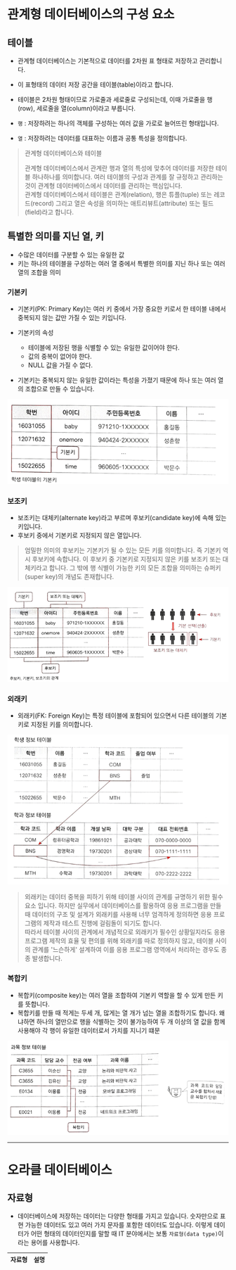 # 관계형 데이터베이스의 구성 요소

## 테이블 
- 관계형 데이터베이스는 기본적으로 데이터를 2차원 표 형태로 저장하고 관리합니다. 
- 이 표형태의 데이터 저장 공간을 테이블(table)이라고 합니다.
- 테이블은 2차원 형태이므로 가로줄과 세로줄로 구성되는데, 이때 가로줄을 행(row), 세로줄을 열(column)이라고 부릅니다.

- <code>행</code> : 저장하려는 하나의 객체를 구성하는 여러 값을 가로로 늘어뜨린 형태입니다. 
- <code>열</code> : 저장하려는 데이터를 대표하는 이름과 공통 특성을 정의합니다.

> 관계형 데이터베이스와 테이블
>
> 관계형 데이터베이스에서 관계란 행과 열의 특성에 맞추어 데이터를 저장한 테이블 하나하나를 의미합니다. 여러 테이블의 구성과 관계를 잘 규정하고 관리하는 것이 관계형 데이터베이스에서 데이터를 관리하는 핵심입니다.<br>
> 관계형 데이터베이스에서 테이블은 관계(relation), 행은 튜플(tuple) 또는 레코드(record) 그리고 열은 속성을 의미하는 애트리뷰트(attribute) 또는 필드(field)라고 합니다.

## 특별한 의미를 지닌 열, 키 
- 수많은 데이터를 구분할 수 있는 유일한 값
- 키는 하나의 테이블을 구성하는 여러 열 중에서 특별한 의미를 지닌 하나 또는 여러 열의 조합을 의미

### 기본키 
- 기본키(PK: Primary Key)는 여러 키 중에서 가장 중요한 키로서 한 테이블 내에서 중복되지 않는 값만 가질 수 있는 키입니다.
- 기본키의 속성
    - 테이블에 저장된 행을 식별할 수 있는 유일한 값이어야 한다.
    - 값의 중복이 없어야 한다.
    - NULL 값을 가질 수 없다.

- 기본키는 중복되지 않는 유일한 값이라는 특성을 가졌기 때문에 하나 또는 여러 열의 조합으로 만들 수 있습니다.

![image1](https://raw.githubusercontent.com/yonggyo1125/curriculumOracle/master/02%20%EA%B4%80%EA%B3%84%ED%98%95%20%EB%8D%B0%EC%9D%B4%ED%84%B0%EB%B2%A0%EC%9D%B4%EC%8A%A4%EC%99%80%20%EC%98%A4%EB%9D%BC%ED%81%B4%20%EB%8D%B0%EC%9D%B4%ED%84%B0%EB%B2%A0%EC%9D%B4%EC%8A%A4/images/1.png)

### 보조키 
- 보조키는 대체키(alternate key)라고 부르며 후보키(candidate key)에 속해 있는 키입니다.
- 후보키 중에서 기본키로 지정되지 않은 열입니다.

> 엄밀한 의미의 후보키는 기본키가 될 수 있는 모든 키를 의미합니다. 즉 기본키 역시 후보키에 속합니다. 이 후보키 중 기본키로 지정되지 않은 키를 보조키 또는 대체키라고 합니다. 그 밖에 행 식별이 가능한 키의 모든 조합을 의미하는 슈퍼키(super key)의 개념도 존재합니다.

![image2](https://raw.githubusercontent.com/yonggyo1125/curriculumOracle/master/02%20%EA%B4%80%EA%B3%84%ED%98%95%20%EB%8D%B0%EC%9D%B4%ED%84%B0%EB%B2%A0%EC%9D%B4%EC%8A%A4%EC%99%80%20%EC%98%A4%EB%9D%BC%ED%81%B4%20%EB%8D%B0%EC%9D%B4%ED%84%B0%EB%B2%A0%EC%9D%B4%EC%8A%A4/images/2.png)

### 외래키 
- 외래키(FK: Foreign Key)는 특정 테이블에 포함되어 있으면서 다른 테이블의 기본키로 지정된 키를 의미합니다.

![image3](https://raw.githubusercontent.com/yonggyo1125/curriculumOracle/master/02%20%EA%B4%80%EA%B3%84%ED%98%95%20%EB%8D%B0%EC%9D%B4%ED%84%B0%EB%B2%A0%EC%9D%B4%EC%8A%A4%EC%99%80%20%EC%98%A4%EB%9D%BC%ED%81%B4%20%EB%8D%B0%EC%9D%B4%ED%84%B0%EB%B2%A0%EC%9D%B4%EC%8A%A4/images/3.png)

> 외래키는 데이터 중복을 피하기 위해 테이블 사이의 관계를 규명하기 위한 필수 요소 입니다. 하지만 실무에서 데이터베이스를 활용하여 응용 프로그램을 만들 때 데이터의 구조 및 설계가 외래키를 사용해 너무 엄격하게 정의하면 응용 프로그램의 제작과 테스트 진행에 걸림돌이 되기도 합니다.<br>
> 따라서 테이블 사이의 관계에서 개념적으로 외래키가 필수인 상황일지라도 응용 프로그램 제작의 효율 및 편의를 위해 외래키를 따로 정의하지 않고, 테이블 사이의 관계를 '느슨하게' 설계하여 이를 응용 프로그램 영역에서 처리하는 경우도 종종 발생합니다.

### 복합키

- 복합키(composite key)는 여러 열을 조합하여 기본키 역할을 할 수 있게 만든 키를 뜻합니다.
- 복합키를 만들 때 적게는 두세 개, 많게는 열 개가 넘는 열을 조합하기도 합니다. 왜냐하면 하나의 열만으로 행을 식별하는 것이 불가능하여 두 개 이상의 열 값을 함께 사용해야 각 행이 유일한 데이터로서 가치를 지니기 떄문

![image4](https://raw.githubusercontent.com/yonggyo1125/curriculumOracle/master/02%20%EA%B4%80%EA%B3%84%ED%98%95%20%EB%8D%B0%EC%9D%B4%ED%84%B0%EB%B2%A0%EC%9D%B4%EC%8A%A4%EC%99%80%20%EC%98%A4%EB%9D%BC%ED%81%B4%20%EB%8D%B0%EC%9D%B4%ED%84%B0%EB%B2%A0%EC%9D%B4%EC%8A%A4/images/4.png)

---

# 오라클 데이터베이스

## 자료형 
- 데이터베이스에 저장하는 데이터는 다양한 형태를 가지고 있습니다. 숫자만으로 표현 가능한 데이터도 있고 여러 가지 문자를 포함한 데이터도 있습니다. 이렇게 데이터가 어떤 형태의 데이터인지를 말할 때 IT 분야에서는 보통 <code>자료형(data type)</code>이라는 용어를 사용합니다. 

|자료형|설명|
|---|----|
